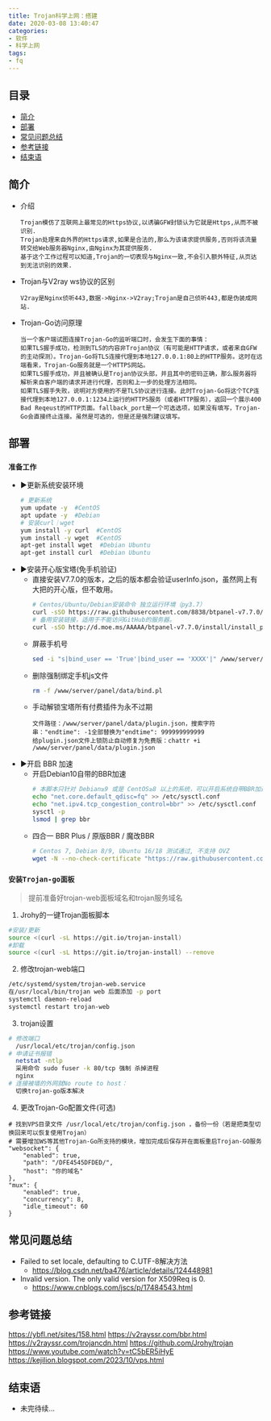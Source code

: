 ```yaml
---
title: Trojan科学上网：搭建
date: 2020-03-08 13:40:47
categories:
- 软件
- 科学上网
tags:
- fq
---
```


## 目录

- [简介](#简介)
- [部署](#部署)
- [常见问题总结](#常见问题总结)
- [参考链接](#参考链接)
- [结束语](#结束语)

## 简介

- 介绍
    ```
    Trojan模仿了互联网上最常见的Https协议,以诱骗GFW封锁认为它就是Https,从而不被识别.
    Trojan处理来自外界的Https请求,如果是合法的,那么为该请求提供服务,否则将该流量转交给Web服务器Nginx,由Nginx为其提供服务.
    基于这个工作过程可以知道,Trojan的一切表现与Nginx一致,不会引入额外特征,从页达到无法识别的效果.
    ```
- Trojan与V2ray ws协议的区别
    ```
    V2ray是Nginx侦听443,数据->Nginx->V2ray;Trojan是自己侦听443,都是伪装成网站.
    ```
- Trojan-Go访问原理
  ```
  当一个客户端试图连接Trojan-Go的监听端口时，会发生下面的事情：
  如果TLS握手成功，检测到TLS的内容非Trojan协议（有可能是HTTP请求，或者来自GFW的主动探测）。Trojan-Go将TLS连接代理到本地127.0.0.1:80上的HTTP服务。这时在远端看来，Trojan-Go服务就是一个HTTPS网站。
  如果TLS握手成功，并且被确认是Trojan协议头部，并且其中的密码正确，那么服务器将解析来自客户端的请求并进行代理，否则和上一步的处理方法相同。
  如果TLS握手失败，说明对方使用的不是TLS协议进行连接。此时Trojan-Go将这个TCP连接代理到本地127.0.0.1:1234上运行的HTTPS服务（或者HTTP服务），返回一个展示400 Bad Reqeust的HTTP页面。fallback_port是一个可选选项，如果没有填写，Trojan-Go会直接终止连接。虽然是可选的，但是还是强烈建议填写。
  ```

## 部署

### `准备工作`

- ►更新系统安装环境
  ```bash
  # 更新系统
  yum update -y  #CentOS
  apt update -y  #Debian
  # 安装curl｜wget
  yum install -y curl  #CentOS
  yum install -y wget  #CentOS
  apt-get install wget  #Debian Ubuntu
  apt-get install curl  #Debian Ubuntu
  ```
- ►安装开心版宝塔(免手机验证)
  - 直接安装V7.7.0的版本，之后的版本都会验证userInfo.json，虽然网上有大把的开心版，但不敢用。
    ```bash
    # Centos/Ubuntu/Debian安装命令 独立运行环境（py3.7）
    curl -sSO https://raw.githubusercontent.com/8838/btpanel-v7.7.0/main/install/install_panel.sh && bash install_panel.sh
    # 备用安装链接，适用于不能访问GitHub的服务器。
    curl -sSO http://d.moe.ms/AAAAA/btpanel-v7.7.0/install/install_panel.sh && bash install_panel.sh
    ```
  - 屏蔽手机号
    ```bash
    sed -i "s|bind_user == 'True'|bind_user == 'XXXX'|" /www/server/panel/BTPanel/static/js/index.js
    ```
  - 删除强制绑定手机js文件
    ```bash
    rm -f /www/server/panel/data/bind.pl
    ```
  - 手动解锁宝塔所有付费插件为永不过期
    ```
    文件路径：/www/server/panel/data/plugin.json，搜索字符串："endtime": -1全部替换为"endtime": 999999999999
    给plugin.json文件上锁防止自动修复为免费版：chattr +i /www/server/panel/data/plugin.json
    ```
- ►开启 BBR 加速
  - 开启Debian10自带的BBR加速
    ```bash
    # 本脚本只针对 Debian≥9 或是 CentOS≥8 以上的系统，可以开启系统自带BBR加速。
    echo "net.core.default_qdisc=fq" >> /etc/sysctl.conf
    echo "net.ipv4.tcp_congestion_control=bbr" >> /etc/sysctl.conf
    sysctl -p
    lsmod | grep bbr
    ```
  - 四合一 BBR Plus / 原版BBR / 魔改BBR
    ```bash
    # Centos 7, Debian 8/9, Ubuntu 16/18 测试通过, 不支持 OVZ
    wget -N --no-check-certificate "https://raw.githubusercontent.com/chiakge/Linux-NetSpeed/master/tcp.sh" && chmod +x tcp.sh && ./tcp.sh
    ```

### `安装Trojan-go面板`

> 提前准备好trojan-web面板域名和trojan服务域名

1. Jrohy的一键Trojan面板脚本
  ```bash
  #安装/更新
  source <(curl -sL https://git.io/trojan-install)
  #卸载
  source <(curl -sL https://git.io/trojan-install) --remove
  ```
2. 修改trojan-web端口
  ```bash
  /etc/systemd/system/trojan-web.service
  在/usr/local/bin/trojan web 后面添加 -p port
  systemctl daemon-reload
  systemctl restart trojan-web
  ```
3. trojan设置
  ```bash
  # 修改端口
    /usr/local/etc/trojan/config.json
  # 申请证书报错
    netstat -ntlp
    采用命令 sudo fuser -k 80/tcp 强制 杀掉进程
    nginx
  # 连接被墙的外网就No route to host：
    切换trojan-go版本解决
  ```
4. 更改Trojan-Go配置文件(可选)
  ```
  # 找到VPS目录文件 /usr/local/etc/trojan/config.json ，备份一份（若是把类型切换回来可以恢复使用Trojan）
  # 需要增加WS等其他Trojan-Go所支持的模块，增加完成后保存并在面板重启Trojan-GO服务
  "websocket": {
      "enabled": true,
      "path": "/DFE4545DFDED/",
      "host": "你的域名"
  },
  "mux": {
      "enabled": true,
      "concurrency": 8,
      "idle_timeout": 60
  }
  ```

## 常见问题总结

- Failed to set locale, defaulting to C.UTF-8解决方法
  - https://blog.csdn.net/ba476/article/details/124448981
- Invalid version. The only valid version for X509Req is 0.
  - https://www.cnblogs.com/jscs/p/17484543.html

## 参考链接

<https://ybfl.net/sites/158.html>
<https://v2rayssr.com/bbr.html>
<https://v2rayssr.com/trojancdn.html>
<https://github.com/Jrohy/trojan>
<https://www.youtube.com/watch?v=tC5bER5iHyE>
<https://kejilion.blogspot.com/2023/10/vps.html>


## 结束语

- 未完待续...